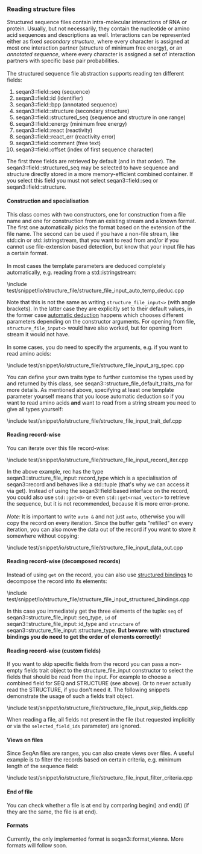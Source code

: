 <!-- SPDX-FileCopyrightText: 2006-2025 Knut Reinert & Freie Universität Berlin
     SPDX-FileCopyrightText: 2016-2025 Knut Reinert & MPI für molekulare Genetik
     SPDX-License-Identifier: CC-BY-4.0
-->

### Reading structure files

Structured sequence files contain intra-molecular interactions of RNA or protein. Usually, but not necessarily, they
contain the nucleotide or amino acid sequences and descriptions as well. Interactions can be represented
either as fixed _secondary structure_, where every character is assigned at most one interaction partner
(structure of minimum free energy), or an _annotated sequence_, where every character is assigned a set
of interaction partners with specific base pair probabilities.
<br><br>
The structured sequence file abstraction supports reading ten different fields:

1. seqan3::field::seq (sequence)
2. seqan3::field::id (identifier)
3. seqan3::field::bpp (annotated sequence)
4. seqan3::field::structure (secondary structure)
5. seqan3::field::structured_seq (sequence and structure in one range)
6. seqan3::field::energy (minimum free energy)
7. seqan3::field::react (reactivity)
8. seqan3::field::react_err (reactivity error)
9. seqan3::field::comment (free text)
10. seqan3::field::offset (index of first sequence character)

The first three fields are retrieved by default (and in that order). The seqan3::field::structured_seq may be
selected to have sequence and structure directly stored in a more memory-efficient combined container.
If you select this field you must not select seqan3::field::seq or seqan3::field::structure.

#### Construction and specialisation

This class comes with two constructors, one for construction from a file name and one for construction from
an existing stream and a known format. The first one automatically picks the format based on the extension
of the file name. The second can be used if you have a non-file stream, like std::cin or std::istringstream,
that you want to read from and/or if you cannot use file-extension based detection, but know that your input
file has a certain format.
<br><br>
In most cases the template parameters are deduced completely automatically, e.g. reading from a std::istringstream:

\include test/snippet/io/structure_file/structure_file_input_auto_temp_deduc.cpp

Note that this is not the same as writing `structure_file_input<>` (with angle brackets). In the latter case they are
explicitly set to their default values, in the former case
[automatic deduction](https://en.cppreference.com/w/cpp/language/class_template_argument_deduction) happens which
chooses different parameters depending on the constructor arguments. For opening from file, `structure_file_input<>`
would have also worked, but for opening from stream it would not have.
<br><br>
In some cases, you do need to specify the arguments, e.g. if you want to read amino acids:

\include test/snippet/io/structure_file/structure_file_input_arg_spec.cpp

You can define your own traits type to further customise the types used by and returned by this class, see
seqan3::structure_file_default_traits_rna for more details. As mentioned above, specifying at least one
template parameter yourself means that you loose automatic deduction so if you want to read amino acids **and**
want to read from a string stream you need to give all types yourself:

\include test/snippet/io/structure_file/structure_file_input_trait_def.cpp

#### Reading record-wise

You can iterate over this file record-wise:

\include test/snippet/io/structure_file/structure_file_input_record_iter.cpp

In the above example, rec has the type seqan3::structure_file_input::record_type which is a specialisation of
seqan3::record and behaves like a std::tuple (that's why we can access it via get). Instead of using the seqan3::field
based interface on the record, you could also use `std::get<0>` or even `std::get<rna4_vector>` to retrieve the
sequence, but it is not recommended, because it is more error-prone.
<br><br>
*Note:* It is important to write `auto &` and not just `auto`, otherwise you will copy the record on every iteration.
Since the buffer gets "refilled" on every iteration, you can also move the data out of the record if you want
to store it somewhere without copying:

\include test/snippet/io/structure_file/structure_file_input_data_out.cpp

#### Reading record-wise (decomposed records)

Instead of using `get` on the record, you can also use
[structured bindings](https://en.cppreference.com/w/cpp/language/structured_binding)
to decompose the record into its elements:

\include test/snippet/io/structure_file/structure_file_input_structured_bindings.cpp

In this case you immediately get the three elements of the tuple: `seq` of seqan3::structure_file_input::seq_type,
`id` of seqan3::structure_file_input::id_type and `structure` of seqan3::structure_file_input::structure_type.
**But beware: with structured bindings you do need to get the order of elements correctly!**

#### Reading record-wise (custom fields)

If you want to skip specific fields from the record you can pass a non-empty fields trait object to the
structure_file_input constructor to select the fields that should be read from the input. For example to choose a
combined field for SEQ and STRUCTURE (see above). Or to never actually read the STRUCTURE, if you don't need it.
The following snippets demonstrate the usage of such a fields trait object.

\include test/snippet/io/structure_file/structure_file_input_skip_fields.cpp

When reading a file, all fields not present in the file (but requested implicitly or via the `selected_field_ids`
parameter) are ignored.

#### Views on files

Since SeqAn files are ranges, you can also create views over files. A useful example is to filter the records
based on certain criteria, e.g. minimum length of the sequence field:

\include test/snippet/io/structure_file/structure_file_input_filter_criteria.cpp

#### End of file

You can check whether a file is at end by comparing begin() and end() (if they are the same, the file is at end).

#### Formats

Currently, the only implemented format is seqan3::format_vienna. More formats will follow soon.
